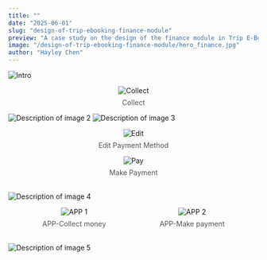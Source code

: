 ```yaml
---
title: ""
date: "2025-06-01"
slug: "design-of-trip-ebooking-finance-module"
preview: "A case study on the design of the finance module in Trip E-Booking."
image: "/design-of-trip-ebooking-finance-module/hero_finance.jpg"
author: "Hayley Chen"
---
```


<img src="/design-of-trip-ebooking-finance-module/f01.jpg" alt="Intro" />
<figure style="display: flex; flex-direction: column; align-items: center;">
  <img src="/design-of-trip-ebooking-finance-module/btw_12_collect.gif" alt="Collect" />
  <figcaption style="margin-top:0.5em; color:#555; font-size:1em;">Collect</figcaption>
</figure>
<img src="/design-of-trip-ebooking-finance-module/f02.jpg" alt="Description of image 2" />
<img src="/design-of-trip-ebooking-finance-module/f03.jpg" alt="Description of image 3" />
<figure style="display: flex; flex-direction: column; align-items: center;">
  <img src="/design-of-trip-ebooking-finance-module/btw_34_edit.gif" alt="Edit" />
  <figcaption style="margin-top:0.5em; color:#555; font-size:1em;">Edit Payment Method</figcaption>
</figure>
<figure style="display: flex; flex-direction: column; align-items: center;">
  <img src="/design-of-trip-ebooking-finance-module/btw_34_pay.gif" alt="Pay" />
  <figcaption style="margin-top:0.5em; color:#555; font-size:1em;">Make Payment</figcaption>
</figure>
<br/>
<img src="/design-of-trip-ebooking-finance-module/f04.jpg" alt="Description of image 4" />
<div style="display: flex; justify-content: center; gap: 2em;">
  <figure style="display: flex; flex-direction: column; align-items: center;">
    <img src="/design-of-trip-ebooking-finance-module/btw_45_app_1.gif" alt="APP 1" />
    <figcaption style="margin-top:0.5em; color:#555; font-size:1em;">APP-Collect money</figcaption>
  </figure>
  <figure style="display: flex; flex-direction: column; align-items: center;">
    <img src="/design-of-trip-ebooking-finance-module/btw_45_app_2.gif" alt="APP 2" />
    <figcaption style="margin-top:0.5em; color:#555; font-size:1em;">APP-Make payment</figcaption>
  </figure>
</div>
<br/>
<img src="/design-of-trip-ebooking-finance-module/f05.jpg" alt="Description of image 5" />